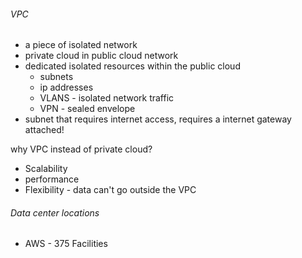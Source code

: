 ###### VPC
- a piece of isolated network
- private cloud in public cloud network
- dedicated isolated resources within the public cloud
    - subnets
    - ip addresses
    - VLANS - isolated network traffic
    - VPN - sealed envelope
- subnet that requires internet access, requires a internet gateway attached!

why VPC instead of private cloud?
- Scalability
- performance
- Flexibility - data can't go outside the VPC


###### Data center locations
- AWS - 375 Facilities
